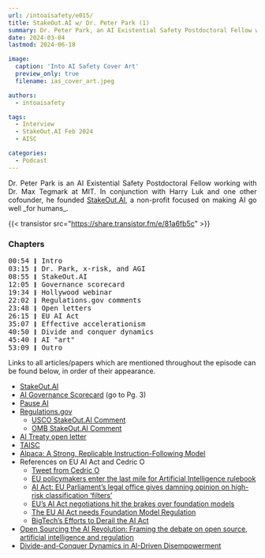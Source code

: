 ```yaml
---
url: /intoaisafety/e015/
title: StakeOut.AI w/ Dr. Peter Park (1)
summary: Dr. Peter Park, an AI Existential Safety Postdoctoral Fellow working with Dr. Max Tegmark at MIT, joins me to discuss his non-profit, StakeOut.AI.
date: 2024-03-04
lastmod: 2024-06-18

image:
  caption: 'Into AI Safety Cover Art'
  preview_only: true
  filename: ias_cover_art.jpeg

authors:
  - intoaisafety

tags:
  - Interview
  - StakeOut.AI Feb 2024
  - AISC

categories: 
  - Podcast
---
```


<div style="text-align: justify">
Dr. Peter Park is an AI Existential Safety Postdoctoral Fellow working with Dr. Max Tegmark at MIT. In conjunction with Harry Luk and one other cofounder, he founded <a href="https://www.stakeout.ai" target="_blank" rel="noreferrer noopener">StakeOut.AI</a>, a non-profit focused on making AI go well _for humans_.

{{< transistor src="https://share.transistor.fm/e/81a6fb5c" >}}
</div>

### Chapters

<div style="text-align: left; font-family:monospace;">
00:54 ❙ Intro<br>
03:15 ❙ Dr. Park, x-risk, and AGI<br>
08:55 ❙ StakeOut.AI<br>
12:05 ❙ Governance scorecard<br>
19:34 ❙ Hollywood webinar<br>
22:02 ❙ Regulations.gov comments<br>
23:48 ❙ Open letters <br>
26:15 ❙ EU AI Act<br>
35:07 ❙ Effective accelerationism<br>
40:50 ❙ Divide and conquer dynamics<br>
45:40 ❙ AI "art"<br>
53:09 ❙ Outro
</div>

Links to all articles/papers which are mentioned throughout the episode can be found below, in order of their appearance.

- <a href="https://www.stakeout.ai" target="_blank" rel="noreferrer noopener">StakeOut.AI</a>
- <a href="https://futureoflife.org/wp-content/uploads/2023/11/FLI_Governance_Scorecard_and_Framework.pdf" target="_blank" rel="noreferrer noopener">AI Governance Scorecard</a> (go to Pg. 3)
- <a href="https://pauseai.info" target="_blank" rel="noreferrer noopener">Pause AI</a>
- <a href="https://www.regulations.gov" target="_blank" rel="noreferrer noopener">Regulations.gov</a>
  - <a href="https://www.regulations.gov/comment/COLC-2023-0006-10077" target="_blank" rel="noreferrer noopener">USCO StakeOut.AI Comment</a>
  - <a href="https://www.regulations.gov/comment/OMB-2023-0020-0170" target="_blank" rel="noreferrer noopener">OMB StakeOut.AI Comment</a>
- <a href="https://aitreaty.org" target="_blank" rel="noreferrer noopener">AI Treaty open letter</a>
- <a href="https://taisc.org" target="_blank" rel="noreferrer noopener">TAISC</a>
- <a href="https://crfm.stanford.edu/2023/03/13/alpaca.html" target="_blank" rel="noreferrer noopener">Alpaca: A Strong, Replicable Instruction-Following Model</a>
- References on EU AI Act and Cedric O
  - <a href="https://twitter.com/cedric_o/status/1728724005459235052" target="_blank" rel="noreferrer noopener">Tweet from Cedric O</a>
  - <a href="https://www.euractiv.com/section/artificial-intelligence/news/eu-policymakers-enter-the-last-mile-for-artificial-intelligence-rulebook/" target="_blank" rel="noreferrer noopener">EU policymakers enter the last mile for Artificial Intelligence rulebook</a>
  - <a href="https://www.euractiv.com/section/artificial-intelligence/news/ai-act-eu-parliaments-legal-office-gives-damning-opinion-on-high-risk-classification-filters/" target="_blank" rel="noreferrer noopener">AI Act: EU Parliament’s legal office gives damning opinion on high-risk classification ‘filters’</a>
  - <a href="https://www.euractiv.com/section/artificial-intelligence/news/eus-ai-act-negotiations-hit-the-brakes-over-foundation-models/" target="_blank" rel="noreferrer noopener">EU’s AI Act negotiations hit the brakes over foundation models</a>
  - <a href="https://www.foundation-models.eu" target="_blank" rel="noreferrer noopener">The EU AI Act needs Foundation Model Regulation</a>
  - <a href="https://verfassungsblog.de/bigtechs-efforts-to-derail-the-ai-act/" target="_blank" rel="noreferrer noopener">BigTech’s Efforts to Derail the AI Act</a>
- <a href="https://demos.co.uk/research/open-sourcing-the-ai-revolution-framing-the-debate-on-open-source-artificial-intelligence-and-regulation/" target="_blank" rel="noreferrer noopener">Open Sourcing the AI Revolution: Framing the debate on open source, artificial intelligence and regulation</a>
- <a href="https://arxiv.org/abs/2310.06009" target="_blank" rel="noreferrer noopener">Divide-and-Conquer Dynamics in AI-Driven Disempowerment</a>

<!-- end of the list -->
